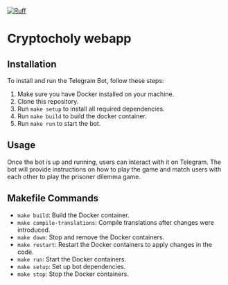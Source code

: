 [![Ruff](https://img.shields.io/endpoint?url=https://raw.githubusercontent.com/astral-sh/ruff/main/assets/badge/v2.json)](https://github.com/astral-sh/ruff)
# Cryptocholy webapp
## Installation
To install and run the Telegram Bot, follow these steps:
1. Make sure you have Docker installed on your machine.
2. Clone this repository.
3. Run `make setup` to install all required dependencies.
4. Run `make build` to build the docker container.
5. Run `make run` to start the bot.
## Usage
Once the bot is up and running, users can interact with it on Telegram. The bot will provide instructions on how to play the game and match users with each other to play the prisoner dilemma game.
## Makefile Commands
- `make build`: Build the Docker container.
- `make compile-translations`: Compile translations after changes were introduced.
- `make down`: Stop and remove the Docker containers.
- `make restart`: Restart the Docker containers to apply changes in the code.
- `make run`: Start the Docker containers.
- `make setup`: Set up bot dependencies.
- `make stop`: Stop the Docker containers.
